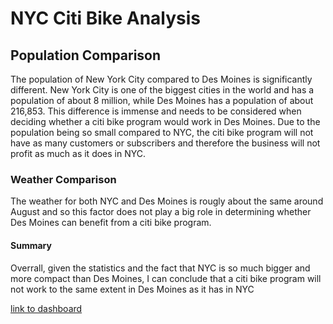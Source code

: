 # NYC Citi Bike Analysis 


## Population Comparison 

The population of New York City compared to Des Moines is significantly different. New York City is one of the biggest cities in the world and has a population of about 8 million, while Des Moines has a population of about 216,853. This difference is immense and needs to be considered when deciding whether a citi bike program would work in Des Moines. Due to the population being so small compared to NYC, the citi bike program will not have as many customers or subscribers and therefore the business will not profit as much as it does in NYC. 

### Weather Comparison 

The weather for both NYC and Des Moines is rougly about the same around August and so this factor does not play a big role in determining whether Des Moines can benefit from a citi bike program. 

#### Summary 

Overrall, given the statistics and the fact that NYC is so much bigger and more compact than Des Moines, I can conclude that a citi bike program will not work to the same extent in Des Moines as it has in NYC 

[link to dashboard](https://public.tableau.com/shared/CYQD26M35?:display_count=y&:origin=viz_share_link)

